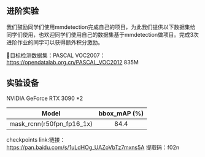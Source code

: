 ## 进阶实验
我们鼓励同学们使用mmdetection完成自己的项目，为此我们提供以下数据集给同学们使用，也欢迎同学们使用自己的数据集基于mmdetection做项目。完成3次进阶作业的同学可以获得额外积分激励。

🔎目标检测数据集：PASCAL VOC2007：https://opendatalab.org.cn/PASCAL_VOC2012 835M

## 实验设备
NVIDIA GeForce RTX 3090 *2

|        Model        |  bbox_mAP (%) |
| :-----------------: |  :-------: |
| mask_rcnn(r50fpn_fp16_1x) |   84.4   |

checkpoints link:链接：https://pan.baidu.com/s/1uLdHOg_UAZoVbTz7mxns5A 提取码：f02n 

